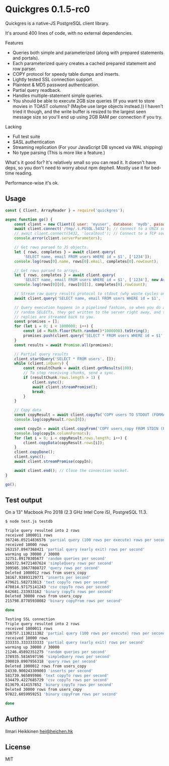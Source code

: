 # Quickgres 0.1.5-rc0

Quickgres is a native-JS PostgreSQL client library.

It's around 400 lines of code, with no external dependencies.

Features
 * Queries both simple and parameterized (along with prepared statements and portals).
 * Each parameterized query creates a cached prepared statement and row parser.
 * COPY protocol for speedy table dumps and inserts.
 * Lightly tested SSL connection support.
 * Plaintext & MD5 password authentication.
 * Partial query readback.
 * Handles multiple-statement simple queries.
 * You should be able to execute 2GB size queries (If you want to store movies in TOAST columns? (Maybe use large objects instead.)) I haven't tried it though, and the write buffer is resized to the largest seen message size so you'll end up using 2GB RAM per connection if you try.

Lacking
 * Full test suite
 * SASL authentication
 * Streaming replication (For your JavaScript DB synced via WAL shipping)
 * No type parsing (This is more like a feature.)

What's it good for? It's relatively small so you can read it. It doesn't have deps, so you don't need to worry about npm dephell. Mostly use it for bed-time reading.

Performance-wise it's ok.


## Usage 

```javascript
const { Client, ArrayReader } = require('quickgres'); 

async function go() {
    const client = new Client({ user: 'myuser', database: 'mydb', password: 'mypass' });
    await client.connect('/tmp/.s.PGSQL.5432'); // Connect to a UNIX socket.
    // await client.connect(5432, 'localhost'); // Connect to a TCP socket.
    console.error(client.serverParameters);

    // Get rows parsed to JS objects.
    let { rows, completes } = await client.query(
        'SELECT name, email FROM users WHERE id = $1', ['1234']);
    console.log(rows[0].name, rows[0].email, completes[0].rowCount);

    // Get rows parsed to arrays.
    let { rows, completes } = await client.query(
        'SELECT name, email FROM users WHERE id = $1', ['1234'], new ArrayReader());
    console.log(rows[0][0], rows[0][1], completes[0].rowCount);

    // Stream raw query results protocol to stdout (why waste cycles on parsing data...)
    await client.query('SELECT name, email FROM users WHERE id = $1', ['1234'], process.stdout);

    // Query execution happens in a pipelined fashion, so when you do a million 
    // random SELECTs, they get written to the server right away, and the server
    // replies are streamed back to you.
    const promises = [];
    for (let i = 0; i < 1000000; i++) {
        const id = Math.floor(Math.random()*1000000).toString();
        promises.push(client.query('SELECT * FROM users WHERE id = $1', [id]));
    }
    const results = await Promise.all(promises);

    // Partial query results
    client.startQuery('SELECT * FROM users', []);
    while (client.inQuery) {
        const resultChunk = await client.getResults(100);
        // To stop receiving chunks, send a sync.
        if (resultChunk.rows.length > 1) {
            client.sync();
            await client.streamPromise();
            break;
        }
    }

    // Copy data
    const copyResult = await client.copyTo('COPY users TO STDOUT (FORMAT binary)');
    console.log(copyResult.rows[0]);

    const copyIn = await client.copyFrom('COPY users_copy FROM STDIN (FORMAT binary)');
    console.log(copyIn.columnFormats);
    for (let i = 0; i < copyResult.rows.length; i++) {
        client.copyData(copyResult.rows[i]);
    }
    client.copyDone();
    client.sync();
    await client.streamPromise(copyIn);

    await client.end(); // Close the connection socket.
}

go();
```

## Test output

On a 13" Macbook Pro 2018 (2.3 GHz Intel Core i5), PostgreSQL 11.3.

```bash
$ node test.js testdb

Triple query resulted into 2 rows
received 1000011 rows
367246.05214836576 'partial query (100 rows per execute) rows per second'
received 10000 rows
263157.8947368421 'partial query (early exit) rows per second'
warming up 30000 / 30000     
32751.09170305677 'random queries per second'
366572.94721407624 'simpleQuery rows per second'
309505.10677808727 'query rows per second'
Deleted 1000012 rows from users_copy
38167.93893129771 'inserts per second'
479621.582733813 'text copyTo rows per second'
470814.97175141243 'csv copyTo rows per second'
642681.233933162 'binary copyTo rows per second'
Deleted 30000 rows from users_copy
215798.87785930082 'binary copyFrom rows per second'

done

Testing SSL connection
Triple query resulted into 2 rows
received 1000011 rows
338757.1138211382 'partial query (100 rows per execute) rows per second'
received 10000 rows
333333.3333333333 'partial query (early exit) rows per second'
warming up 30000 / 30000     
21246.45892351275 'random queries per second'
378935.5816597196 'simpleQuery rows per second'
390019.8907956318 'query rows per second'
Deleted 1000012 rows from users_copy
24330.900243309003 'inserts per second'
581739.965095986 'text copyTo rows per second'
534479.4227685729 'csv copyTo rows per second'
813679.414157852 'binary copyTo rows per second'
Deleted 30000 rows from users_copy
97022.6059959251 'binary copyFrom rows per second'

done

```

## Author
Ilmari Heikkinen <hei@heichen.hk>

## License
MIT